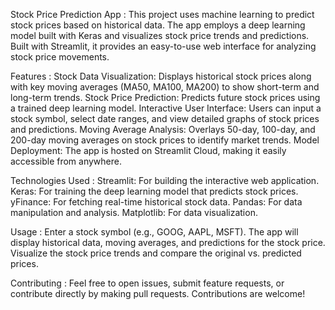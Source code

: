 Stock Price Prediction App :
This project uses machine learning to predict stock prices based on historical data. The app employs a deep learning model built with Keras and visualizes stock price trends and predictions. Built with Streamlit, it provides an easy-to-use web interface for analyzing stock price movements.

Features :
Stock Data Visualization: Displays historical stock prices along with key moving averages (MA50, MA100, MA200) to show short-term and long-term trends.
Stock Price Prediction: Predicts future stock prices using a trained deep learning model.
Interactive User Interface: Users can input a stock symbol, select date ranges, and view detailed graphs of stock prices and predictions.
Moving Average Analysis: Overlays 50-day, 100-day, and 200-day moving averages on stock prices to identify market trends.
Model Deployment: The app is hosted on Streamlit Cloud, making it easily accessible from anywhere.

Technologies Used :
Streamlit: For building the interactive web application.
Keras: For training the deep learning model that predicts stock prices.
yFinance: For fetching real-time historical stock data.
Pandas: For data manipulation and analysis.
Matplotlib: For data visualization.

Usage :
Enter a stock symbol (e.g., GOOG, AAPL, MSFT).
The app will display historical data, moving averages, and predictions for the stock price.
Visualize the stock price trends and compare the original vs. predicted prices.

Contributing :
Feel free to open issues, submit feature requests, or contribute directly by making pull requests. Contributions are welcome!
